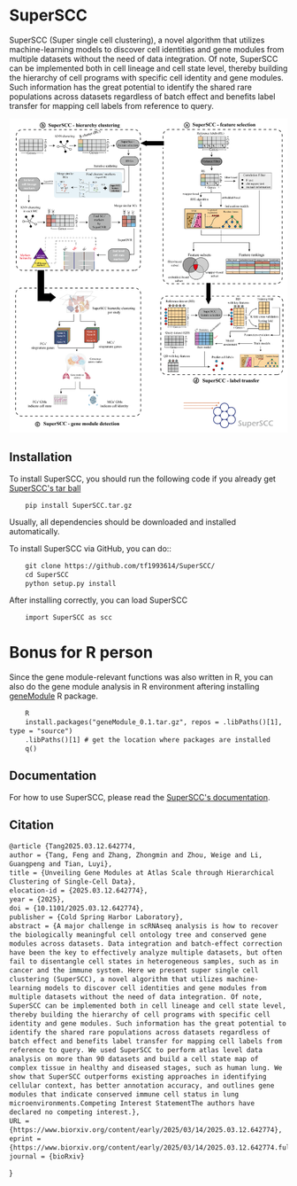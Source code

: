 # SuperSCC

SuperSCC (Super single cell clustering), a novel algorithm that utilizes machine-learning models to discover cell identities and gene modules from multiple datasets without the need of data integration. Of note, SuperSCC can be implemented both in cell lineage and cell state level, thereby building the hierarchy of cell programs with specific cell identity and gene modules. Such information has the great potential to identify the shared rare populations across datasets regardless of batch effect and benefits label transfer for mapping cell labels from reference to query. 

![img](https://github.com/tf1993614/SuperSCC/blob/main/img/workflow.png)

## Installation

To install SuperSCC, you should run the following code if you already get [SuperSCC's tar ball](https://github.com/tf1993614/SuperSCC/tree/main/dist)

        pip install SuperSCC.tar.gz

Usually, all dependencies should be downloaded and installed automatically. 

To install SuperSCC via GitHub, you can do::

        git clone https://github.com/tf1993614/SuperSCC/
        cd SuperSCC
        python setup.py install


After installing correctly, you can load SuperSCC

        import SuperSCC as scc


# Bonus for R person
Since the gene module-relevant functions was also written in R, you can also do the gene module analysis in R environment aftering installing [geneModule](https://github.com/tf1993614/SuperSCC/tree/main/geneModule) R package.
	
        R
        install.packages("geneModule_0.1.tar.gz", repos = .libPaths()[1], type = "source")
        .libPaths()[1] # get the location where packages are installed
        q()


## Documentation

For how to use SuperSCC, please read the [SuperSCC's documentation](https://superscc.readthedocs.io/en/latest/index.html).

## Citation

	@article {Tang2025.03.12.642774,
	author = {Tang, Feng and Zhang, Zhongmin and Zhou, Weige and Li, Guangpeng and Tian, Luyi},
	title = {Unveiling Gene Modules at Atlas Scale through Hierarchical Clustering of Single-Cell Data},
	elocation-id = {2025.03.12.642774},
	year = {2025},
	doi = {10.1101/2025.03.12.642774},
	publisher = {Cold Spring Harbor Laboratory},
	abstract = {A major challenge in scRNAseq analysis is how to recover the biologically meaningful cell ontology tree and conserved gene modules across datasets. Data integration and batch-effect correction have been the key to effectively analyze multiple datasets, but often fail to disentangle cell states in heterogeneous samples, such as in cancer and the immune system. Here we present super single cell clustering (SuperSCC), a novel algorithm that utilizes machine-learning models to discover cell identities and gene modules from multiple datasets without the need of data integration. Of note, SuperSCC can be implemented both in cell lineage and cell state level, thereby building the hierarchy of cell programs with specific cell identity and gene modules. Such information has the great potential to identify the shared rare populations across datasets regardless of batch effect and benefits label transfer for mapping cell labels from reference to query. We used SuperSCC to perform atlas level data analysis on more than 90 datasets and build a cell state map of complex tissue in healthy and diseased stages, such as human lung. We show that SuperSCC outperforms existing approaches in identifying cellular context, has better annotation accuracy, and outlines gene modules that indicate conserved immune cell status in lung microenvironments.Competing Interest StatementThe authors have declared no competing interest.},
	URL = {https://www.biorxiv.org/content/early/2025/03/14/2025.03.12.642774},
	eprint = {https://www.biorxiv.org/content/early/2025/03/14/2025.03.12.642774.full.pdf},
	journal = {bioRxiv}
}

